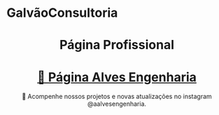 # GalvãoConsultoria


<h1 align="center">Página Profissional</h1>

<h1 align="center">
    <a href="https://augustoojunior.github.io/AlvesEngenharia/">🔗 Página Alves Engenharia</a>
</h1>
<p align="center">🚀 Acompenhe nossos projetos e novas atualizações no instagram @aalvesengenharia. </p>
